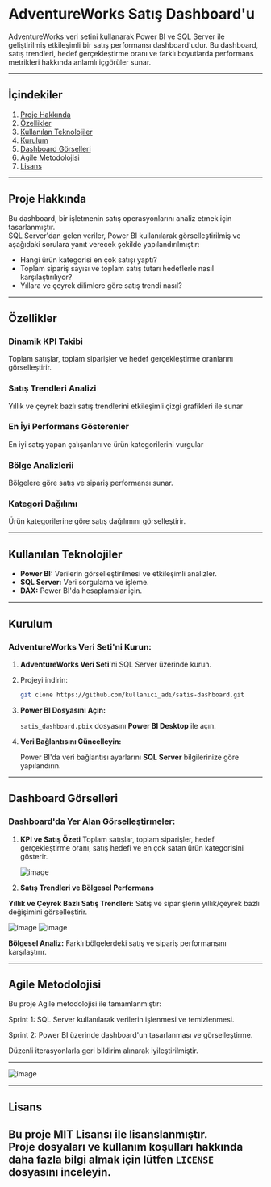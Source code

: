 # **AdventureWorks Satış Dashboard'u**

AdventureWorks veri setini kullanarak Power BI ve SQL Server ile geliştirilmiş etkileşimli bir satış performansı dashboard'udur. Bu dashboard, satış trendleri, hedef gerçekleştirme oranı ve farklı boyutlarda performans metrikleri hakkında anlamlı içgörüler sunar.



---

## **İçindekiler**

1. [Proje Hakkında](#proje-hakkında)  
2. [Özellikler](#özellikler)  
3. [Kullanılan Teknolojiler](#kullanılan-teknolojiler)  
4. [Kurulum](#kurulum)  
5. [Dashboard Görselleri](#dashboard-görselleri)
6. [Agile Metodolojisi](#agile-metodolojisi)
7. [Lisans](#lisans)  

---

## **Proje Hakkında**

Bu dashboard, bir işletmenin satış operasyonlarını analiz etmek için tasarlanmıştır.  
SQL Server'dan gelen veriler, Power BI kullanılarak görselleştirilmiş ve aşağıdaki sorulara yanıt verecek şekilde yapılandırılmıştır:

- Hangi ürün kategorisi en çok satışı yaptı?  
- Toplam sipariş sayısı ve toplam satış tutarı hedeflerle nasıl karşılaştırılıyor?  
- Yıllara ve çeyrek dilimlere göre satış trendi nasıl?

---

## **Özellikler**

### **Dinamik KPI Takibi**  
Toplam satışlar, toplam siparişler ve hedef gerçekleştirme oranlarını görselleştirir.

### **Satış Trendleri Analizi**  
Yıllık ve çeyrek bazlı satış trendlerini etkileşimli çizgi grafikleri ile sunar

### **En İyi Performans Gösterenler**  
En iyi satış yapan çalışanları ve ürün kategorilerini vurgular  

### **Bölge Analizlerii**  
Bölgelere göre satış ve sipariş performansı sunar.  

### **Kategori Dağılımı**  
Ürün kategorilerine göre satış dağılımını görselleştirir.


---

## **Kullanılan Teknolojiler**

- **Power BI:** Verilerin görselleştirilmesi ve etkileşimli analizler.  
- **SQL Server:** Veri sorgulama ve işleme.   
- **DAX:** Power BI'da hesaplamalar için.

---

## **Kurulum**

### **AdventureWorks Veri Seti'ni Kurun:**

1. **AdventureWorks Veri Seti**'ni SQL Server üzerinde kurun.  
2. Projeyi indirin:

    ```bash
    git clone https://github.com/kullanıcı_adı/satis-dashboard.git
    ```

3. **Power BI Dosyasını Açın:**

    `satis_dashboard.pbix` dosyasını **Power BI Desktop** ile açın.  

4. **Veri Bağlantısını Güncelleyin:**

   Power BI'da veri bağlantısı ayarlarını **SQL Server** bilgilerinize göre yapılandırın.

---


## **Dashboard Görselleri**

### **Dashboard'da Yer Alan Görselleştirmeler:**

1. **KPI ve Satış Özeti**
Toplam satışlar, toplam siparişler, hedef gerçekleştirme oranı, satış hedefi ve en çok satan ürün kategorisini gösterir.

   ![image](https://github.com/user-attachments/assets/f3df4c9c-4d78-4f46-a875-ce89c28a3547)


2. **Satış Trendleri ve Bölgesel Performans**

**Yıllık ve Çeyrek Bazlı Satış Trendleri:** Satış ve siparişlerin yıllık/çeyrek bazlı değişimini görselleştirir.
   

![image](https://github.com/user-attachments/assets/77175f5b-b427-44bf-8098-f5d2ffe6e698) 
![image](https://github.com/user-attachments/assets/e69779dc-4a1c-47c4-8fca-0d4bf3d2550a)

**Bölgesel Analiz:** Farklı bölgelerdeki satış ve sipariş performansını karşılaştırır.



---

## **Agile Metodolojisi**
Bu proje Agile metodolojisi ile tamamlanmıştır:

Sprint 1: SQL Server kullanılarak verilerin işlenmesi ve temizlenmesi.

Sprint 2: Power BI üzerinde dashboard'un tasarlanması ve görselleştirme.

Düzenli iterasyonlarla geri bildirim alınarak iyileştirilmiştir.

---
  
   
![image](https://github.com/user-attachments/assets/6840513e-adab-4df8-aa60-5071a865e568)



---

## **Lisans**
Bu proje **MIT Lisansı** ile lisanslanmıştır.  
Proje dosyaları ve kullanım koşulları hakkında daha fazla bilgi almak için lütfen `LICENSE` dosyasını inceleyin.
---

